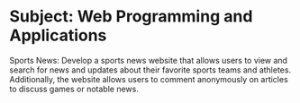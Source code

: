 # Subject: Web Programming and Applications
Sports News: Develop a sports news website that allows users to view and search for news and updates about their favorite sports teams and athletes. Additionally, the website allows users to comment anonymously on articles to discuss games or notable news.
